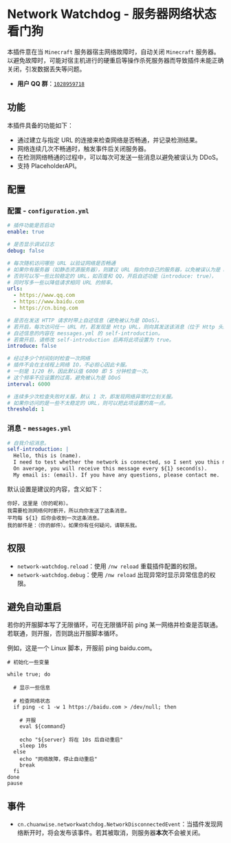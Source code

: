 # Network Watchdog - 服务器网络状态看门狗

本插件意在当 `Minecraft` 服务器宿主网络故障时，自动关闭 `Minecraft` 服务器。 以避免故障时，可能对宿主机进行的硬重启等操作杀死服务器而导致插件未能正确关闭，引发数据丢失等问题。

* **用户 QQ 群**：[`1028959718`](https://qm.qq.com/cgi-bin/qm/qr?k=ZPqDNor2d9RMBIjnsfFYSlve17YcFd9v&jump_from=webapi&authKey=s7Hz3jcwb27TD4/qg60FEaBJwaqqMQGclJWYb3CkMv5C6sked0/yiNVcIsGp+eaP)

## 功能

本插件具备的功能如下：

* 通过建立与指定 URL 的连接来检查网络是否畅通，并记录检测结果。
* 网络连续几次不畅通时，触发事件后关闭服务器。
* 在检测网络畅通的过程中，可以每次可发送一些消息以避免被误认为 DDoS。
* 支持 PlaceholderAPI。

## 配置

### 配置 - `configuration.yml`

```yaml
# 插件功能是否启动
enable: true

# 是否显示调试日志
debug: false

# 每次随机访问哪些 URL 以验证网络是否畅通
# 如果你有服务器（如静态资源服务器），则建议 URL 指向你自己的服务器，以免被误认为是 DDoS。
# 否则可以写一些比较稳定的 URL，如百度和 QQ，开启自述功能（introduce: true），
# 同时写多一些以降低请求相同 URL 的频率。
urls:
  - https://www.qq.com
  - https://www.baidu.com
  - https://cn.bing.com

# 是否在发送 HTTP 请求时带上自述信息（避免被认为是 DDoS）。
# 若开启，每次访问任一 URL 时，若发现是 Http URL，则向其发送该消息（位于 Http 头的 User-Agent）
# 自述信息的内容在 messages.yml 的 self-introduction。
# 若需开启，请修改 self-introduction 后再将此项设置为 true。
introduce: false

# 经过多少个时间刻时检查一次网络
# 插件不会在主线程上网络 IO，不必担心因此卡服。
# 一刻是 1/20 秒，因此默认值 6000 即 5 分钟检查一次。
# 这个频率不应设置的过高，避免被认为是 DDoS
interval: 6000

# 连续多少次检查失败时关服，默认 1 次，即发现网络异常时立刻关服。
# 如果你访问的是一些不太稳定的 URL，则可以把此项设置的高一点。
threshold: 1
```

### 消息 - `messages.yml`

```yaml
# 自我介绍消息。
self-introduction: |
  Hello, this is (name).
  I need to test whether the network is connected, so I sent you this message. 
  On average, you will receive this message every ${1} second(s).
  My email is: (email). If you have any questions, please contact me.
```

默认设置是建议的内容，含义如下：

```
你好，这里是（你的昵称）。
我需要检测网络何时断开，所以向你发送了这条消息。
平均每 ${1} 后你会收到一次这条消息。
我的邮件是：（你的邮件）。如果你有任何疑问，请联系我。
```

## 权限

* `network-watchdog.reload`：使用 `/nw reload` 重载插件配置的权限。
* `network-watchdog.debug`：使用 `/nw reload` 出现异常时显示异常信息的权限。

## 避免自动重启

若你的开服脚本写了无限循环，可在无限循环前 ping 某一网络并检查是否联通。若联通，则开服，否则跳出开服脚本循环。

例如，这是一个 Linux 脚本，开服前 ping baidu.com。

```shell
# 初始化一些变量

while true; do

  # 显示一些信息
  
  # 检查网络状态
  if ping -c 1 -w 1 https://baidu.com > /dev/null; then
    
    # 开服
    eval ${command}

    echo "${server} 将在 10s 后自动重启"
    sleep 10s
  else
    echo "网络故障，停止自动重启"
    break
  fi
done
pause
```

## 事件

* `cn.chuanwise.networkwatchdog.NetworkDisconnectedEvent`：当插件发现网络断开时，将会发布该事件。若其被取消，则服务器**本次**不会被关闭。